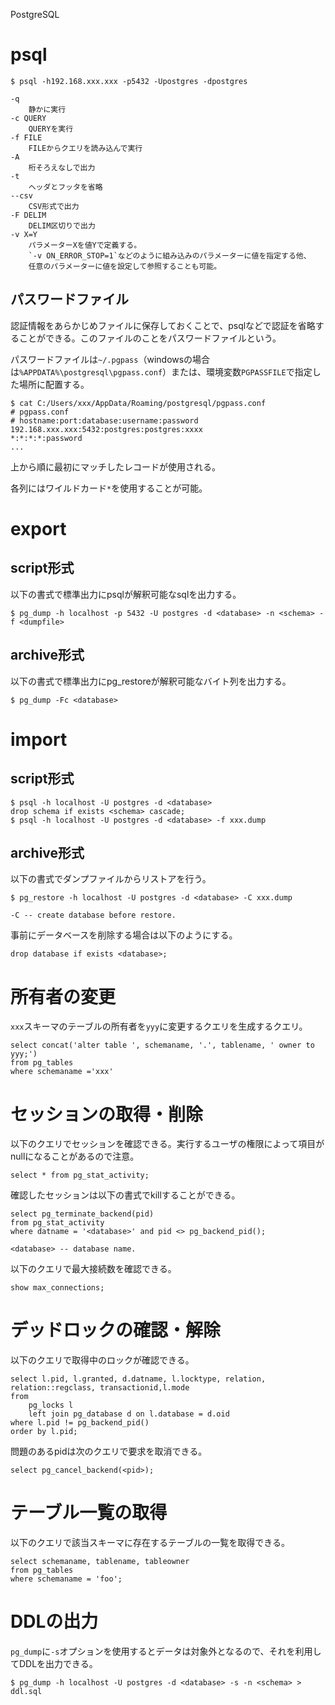 PostgreSQL

# psql

    $ psql -h192.168.xxx.xxx -p5432 -Upostgres -dpostgres
    
    -q
        静かに実行
    -c QUERY
        QUERYを実行
    -f FILE
        FILEからクエリを読み込んで実行
    -A
        桁そろえなしで出力
    -t
        ヘッダとフッタを省略
    --csv
        CSV形式で出力
    -F DELIM
        DELIM区切りで出力
    -v X=Y
        パラメーターXを値Yで定義する。
        `-v ON_ERROR_STOP=1`などのように組み込みのパラメーターに値を指定する他、
        任意のパラメーターに値を設定して参照することも可能。

## パスワードファイル
認証情報をあらかじめファイルに保存しておくことで、psqlなどで認証を省略することができる。このファイルのことをパスワードファイルという。

パスワードファイルは`~/.pgpass`（windowsの場合は`%APPDATA%\postgresql\pgpass.conf`）または、環境変数`PGPASSFILE`で指定した場所に配置する。

    $ cat C:/Users/xxx/AppData/Roaming/postgresql/pgpass.conf
    # pgpass.conf
    # hostname:port:database:username:password
    192.168.xxx.xxx:5432:postgres:postgres:xxxx
    *:*:*:*:password
    ...

上から順に最初にマッチしたレコードが使用される。

各列にはワイルドカード`*`を使用することが可能。

# export
## script形式
以下の書式で標準出力にpsqlが解釈可能なsqlを出力する。

    $ pg_dump -h localhost -p 5432 -U postgres -d <database> -n <schema> -f <dumpfile>

## archive形式
以下の書式で標準出力にpg_restoreが解釈可能なバイト列を出力する。

    $ pg_dump -Fc <database>

# import
## script形式

    $ psql -h localhost -U postgres -d <database>
    drop schema if exists <schema> cascade;
    $ psql -h localhost -U postgres -d <database> -f xxx.dump

## archive形式
以下の書式でダンプファイルからリストアを行う。

    $ pg_restore -h localhost -U postgres -d <database> -C xxx.dump
    
    -C -- create database before restore.

事前にデータベースを削除する場合は以下のようにする。

    drop database if exists <database>;

# 所有者の変更
`xxx`スキーマのテーブルの所有者を`yyy`に変更するクエリを生成するクエリ。

    select concat('alter table ', schemaname, '.', tablename, ' owner to yyy;')
    from pg_tables
    where schemaname ='xxx'

# セッションの取得・削除
以下のクエリでセッションを確認できる。実行するユーザの権限によって項目がnullになることがあるので注意。

    select * from pg_stat_activity;

確認したセッションは以下の書式でkillすることができる。

    select pg_terminate_backend(pid)
    from pg_stat_activity
    where datname = '<database>' and pid <> pg_backend_pid();
    
    <database> -- database name.

以下のクエリで最大接続数を確認できる。

    show max_connections;

# デッドロックの確認・解除
以下のクエリで取得中のロックが確認できる。

    select l.pid, l.granted, d.datname, l.locktype, relation, relation::regclass, transactionid,l.mode
    from
        pg_locks l
        left join pg_database d on l.database = d.oid
    where l.pid != pg_backend_pid()
    order by l.pid;

問題のあるpidは次のクエリで要求を取消できる。

    select pg_cancel_backend(<pid>);

# テーブル一覧の取得
以下のクエリで該当スキーマに存在するテーブルの一覧を取得できる。

    select schemaname, tablename, tableowner
    from pg_tables
    where schemaname = 'foo';

# DDLの出力
`pg_dump`に`-s`オプションを使用するとデータは対象外となるので、それを利用してDDLを出力できる。

    $ pg_dump -h localhost -U postgres -d <database> -s -n <schema> > ddl.sql
